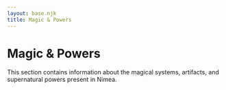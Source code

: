 ```yaml
---
layout: base.njk
title: Magic & Powers
---
```


# Magic & Powers

This section contains information about the magical systems, artifacts, and supernatural powers present in Nimea.

